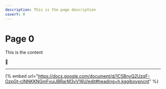 ```yaml
---
description: This is the page description
coverY: 0
---
```


# Page 0

This is the content

:clap:

***

{% embed url="https://docs.google.com/document/d/1C5BnyQ2UzqF-OzpGt-cINNKKNGmFvuiJBRarM3vV16U/edit#heading=h.kggibovpncnt" %}
